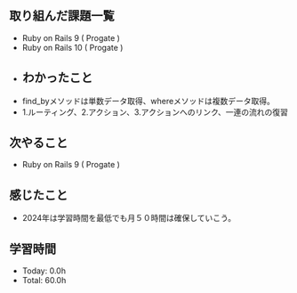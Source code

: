 ## 取り組んだ課題一覧
- Ruby on Rails 9 ( Progate )
- Ruby on Rails 10 ( Progate )
- ## わかったこと
- find_byメソッドは単数データ取得、whereメソッドは複数データ取得。
- 1.ルーティング、2.アクション、3.アクションへのリンク、一連の流れの復習
## 次やること
- Ruby on Rails 9 ( Progate )
## 感じたこと
- 2024年は学習時間を最低でも月５０時間は確保していこう。
## 学習時間
- Today: 0.0h
- Total: 60.0h

